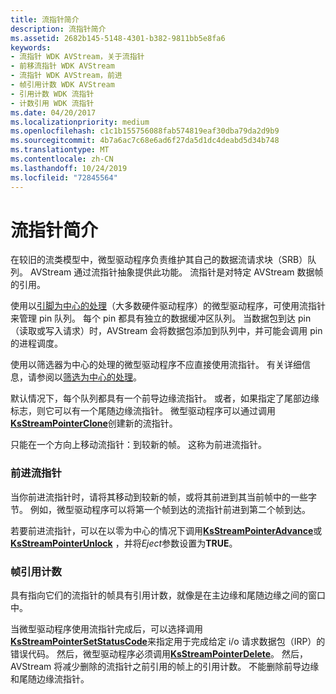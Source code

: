 ```yaml
---
title: 流指针简介
description: 流指针简介
ms.assetid: 2682b145-5148-4301-b382-9811bb5e8fa6
keywords:
- 流指针 WDK AVStream，关于流指针
- 前移流指针 WDK AVStream
- 流指针 WDK AVStream，前进
- 帧引用计数 WDK AVStream
- 引用计数 WDK 流指针
- 计数引用 WDK 流指针
ms.date: 04/20/2017
ms.localizationpriority: medium
ms.openlocfilehash: c1c1b155756088fab574819eaf30dba79da2d9b9
ms.sourcegitcommit: 4b7a6ac7c68e6ad6f27da5d1dc4deabd5d34b748
ms.translationtype: MT
ms.contentlocale: zh-CN
ms.lasthandoff: 10/24/2019
ms.locfileid: "72845564"
---
```

# <a name="introduction-to-stream-pointers"></a>流指针简介





在较旧的流类模型中，微型驱动程序负责维护其自己的数据流请求块（SRB）队列。 AVStream 通过流指针抽象提供此功能。 流指针是对特定 AVStream 数据帧的引用。

使用以[引脚为中心的处理](pin-centric-processing.md)（大多数硬件驱动程序）的微型驱动程序，可使用流指针来管理 pin 队列。 每个 pin 都具有独立的数据缓冲区队列。 当数据包到达 pin （读取或写入请求）时，AVStream 会将数据包添加到队列中，并可能会调用 pin 的进程调度。

使用以筛选器为中心的处理的微型驱动程序不应直接使用流指针。 有关详细信息，请参阅以[筛选为中心的处理](filter-centric-processing.md)。

默认情况下，每个队列都具有一个前导边缘流指针。 或者，如果指定了尾部边缘标志，则它可以有一个尾随边缘流指针。 微型驱动程序可以通过调用[**KsStreamPointerClone**](https://docs.microsoft.com/windows-hardware/drivers/ddi/ks/nf-ks-ksstreampointerclone)创建新的流指针。

只能在一个方向上移动流指针：到较新的帧。 这称为前进流指针。

### <a name="advancing-a-stream-pointer"></a>前进流指针

当你前进流指针时，请将其移动到较新的帧，或将其前进到其当前帧中的一些字节。 例如，微型驱动程序可以将第一个帧到达的流指针前进到第二个帧到达。

若要前进流指针，可以在以零为中心的情况下调用[**KsStreamPointerAdvance**](https://docs.microsoft.com/windows-hardware/drivers/ddi/ks/nf-ks-ksstreampointeradvance)或[**KsStreamPointerUnlock**](https://docs.microsoft.com/windows-hardware/drivers/ddi/ks/nf-ks-ksstreampointerunlock) ，并将*Eject*参数设置为**TRUE**。

### <a name="frame-reference-counts"></a>帧引用计数

具有指向它们的流指针的帧具有引用计数，就像是在主边缘和尾随边缘之间的窗口中。

当微型驱动程序使用流指针完成后，可以选择调用[**KsStreamPointerSetStatusCode**](https://docs.microsoft.com/windows-hardware/drivers/ddi/ks/nf-ks-ksstreampointersetstatuscode)来指定用于完成给定 i/o 请求数据包（IRP）的错误代码。 然后，微型驱动程序必须调用[**KsStreamPointerDelete**](https://docs.microsoft.com/windows-hardware/drivers/ddi/ks/nf-ks-ksstreampointerdelete)。 然后，AVStream 将减少删除的流指针之前引用的帧上的引用计数。 不能删除前导边缘和尾随边缘流指针。

 

 




